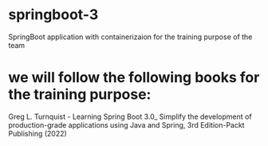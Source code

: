 # springboot-3
SpringBoot application with containerizaion for the training purpose of the team


# we will follow the following books for the training purpose:

Greg L. Turnquist - Learning Spring Boot 3.0_ Simplify the development of production-grade applications using Java and Spring, 3rd Edition-Packt Publishing (2022)


